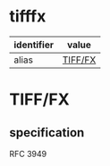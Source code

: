 # tifffx

| identifier     | value
| -------------- | -----
| alias          | [TIFF/FX](#tiff/fx)

# TIFF/FX
## specification
RFC 3949
